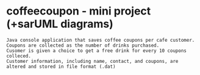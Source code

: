 # coffeecoupon - mini project (+sarUML diagrams)
    Java console application that saves coffee coupons per cafe customer.
    Coupons are collected as the number of drinks purchased.
    Cusomer is given a choice to get a free drink for every 10 coupons colleced.
    Customer information, including name, contact, and coupons, are altered and stored in file format (.dat)
